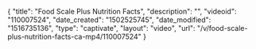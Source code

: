 {
    "title": "Food Scale Plus Nutrition Facts",
    "description": "",
    "videoid": "110007524",
    "date_created": "1502525745",
    "date_modified": "1516735136",
    "type": "captivate",
    "layout": "video",
    "url": "\/v\/food-scale-plus-nutrition-facts-ca-mp4\/110007524"
}